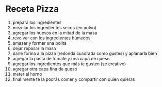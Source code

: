 # Receta Pizza

1. prepara los ingredientes 
2. mezclar los ingredientes secos (en polvo)
3. agregar los huevos en la mitad de la masa 
4. revolver con los ingredientes húmedos 
5. amasar y formar una bolita
6. dejar reposar la masa
7. darle forma a la pizza (redonda cuadrada como gustes) y aplanarla bien 
8. agregar la pasta de tomate y una capa de queso
9. agregar los ingredientes que más te gusten (se creativo)
10. agregar otra capa fina de queso 
11. meter al horno
12. final mente te la podrás comer y compartir con quien quieras 
